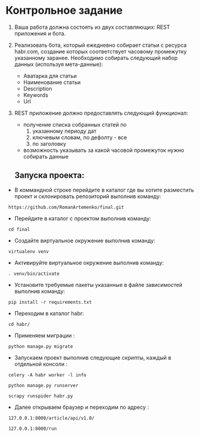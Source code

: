 # Контрольное задание

1. Ваша работа должна состоять из двух составляющих: REST приложения и бота.
2. Реализовать бота, который ежедневно собирает статьи с ресурса habr.com, создание которых соответствует часовому промежутку указанному заранее. Необходимо собирать следующий набор данных (используя мета-данные):
 
    + Аватарка для статьи
    + Наименование статьи
    + Description
    + Keywords
    + Url
    
3. REST приложение должно предоставлять следующий функционал:
   - получение списка собранных статей по
      1.  указанному периоду дат
      2. ключевым словам, по дефолту - все
      3. по заголовку
   - возможность указывать за какой часовой промежуток нужно собирать данные
   
   ## Запуска проекта: ##

- В коммандной строке перейдите в каталог где вы хотите разместить проект и склонировать репозиторий выполнив команду:

```
 https://github.com/RomanArtemenko/final.git
```

- Перейдите в каталог с проектом выполнив команду:

```
 cd final
```

- Создайте виртуальное окружение выполнив команду:

```
 virtualenv venv
```

- Активируйте виртуальное окружение выполнив команду:

```
 . venv/bin/activate
```

- Установите требуемые пакеты указанные в файле зависимостей выполнив команду:

```
 pip install -r requirements.txt
```

- Переходим в каталог habr:

```
 cd habr/
```
- Применяем миграции :

```
 python manage.py migrate
```

- Запускаем проект выполнив следующие скрипты, каждый в отдельной консоли :

```
 celery -A habr worker -l info
```

```
 python manage.py runserver
```

```
 scrapy runspider habr.py 
```


- Далее открываем браузер и переходим по адресу :

```
 127.0.0.1:8000/article/api/v1.0/
```

```
 127.0.0.1:8000/run
```

